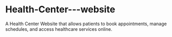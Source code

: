 # Health-Center---website
A Health Center Website that allows patients to book appointments, manage schedules, and access healthcare services online.
